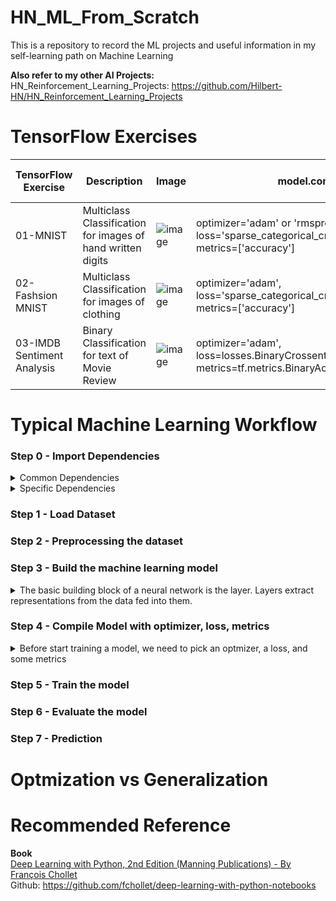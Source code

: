 # HN_ML_From_Scratch
This is a repository to record the ML projects and useful information in my self-learning path on Machine Learning

**Also refer to my other AI Projects:** \
HN_Reinforcement_Learning_Projects: https://github.com/Hilbert-HN/HN_Reinforcement_Learning_Projects

# TensorFlow Exercises
| TensorFlow Exercise | Description | Image | model.compile() | Last Activation Layer|
| ------------------- | ----------- | ----- | --------------- | -------------------- |
| 01-MNIST | Multiclass Classification for images of hand written digits  | ![image](https://user-images.githubusercontent.com/40123599/170816078-14dfc2e2-9f5d-455c-a310-0ba33d47b9dd.png) | optimizer='adam' or 'rmsprop', <br />loss='sparse_categorical_crossentropy',<br />metrics=['accuracy'] | softmax | 
| 02-Fashsion MNIST | Multiclass Classification for images of clothing |![image](https://user-images.githubusercontent.com/40123599/170819065-2cbcef21-973a-43dc-93cc-d7f04d4f0426.png)|optimizer='adam',<br />loss='sparse_categorical_crossentropy',<br />metrics=['accuracy'] | softmax |
| 03-IMDB Sentiment Analysis| Binary Classification for text of Movie Review |![image](https://user-images.githubusercontent.com/40123599/172426399-7f776100-8b02-49fc-aed0-9c3cd3039d96.png)| optimizer='adam',<br />loss=losses.BinaryCrossentropy(from_logits=True),<br />metrics=tf.metrics.BinaryAccuracy(threshold=0.0) | sigmoid |


# Typical Machine Learning Workflow
### Step 0 - Import Dependencies
<details>
  <summary>Common Dependencies</summary>
  
  **Tensorflow**
  ```
  import tensorflow as tf
  print(tf.__version__)
  ```
  
  **Keras**
  ```
  from tensorflow import keras
  from tensorflow.keras import layers
  
  #Optional
  from tensorflow.keras import losses
  ```
  
  **Numpy**
  ```
  import numpy as np
  ```
  
  **Matplotlib**
  ```
  import numpy as np
  from matplotlib import pyplot as plt
  
  #same as
  #import matplotlib.pyplot as plt
  ```
  
  **Handing Directory**
  ```
  import os
  import shutil
  
  #Refer to 03_IMDB_Sentiment_Analysis.ipynb
  ```
 
</details>

<details>
  <summary>Specific Dependencies</summary>
  
  **Handling pattern and text**
  ```
  import re
  # https://docs.python.org/3/library/re.html
  import string
  # https://docs.python.org/3/library/string.html
  
  #Refer to 03_IMDB_Sentiment_Analysis.ipynb
  ```
  
</details>

### Step 1 - Load Dataset
### Step 2 - Preprocessing the dataset
### Step 3 - Build the machine learning model
<details>
  <summary>The basic building block of a neural network is the layer. Layers extract representations from the data fed into them.</summary>
  
  **Example**
  ```
  model = keras.Sequential([
                            layers.Flatten(input_shape = (28,28)),
                            layers.Dense (128, activation = 'relu'),
                            layers.Dense(10)
  ])
  ```
</details>

### Step 4 - Compile Model with optimizer, loss, metrics
<details>
  <summary>Before start training a model, we need to pick an optmizer, a loss, and some metrics</summary>
  
  **Example**
  ```
  model.compile(optimizer='adam',
                loss=tf.keras.losses.SparseCategoricalCrossentropy(from_logits=True),
                metrics=['accuracy'])
  ```
  
  
  
  <details>
    <summary>Optimizer</summary>
    This is how the model is updated based on the data it sees and its loss function.    
  </details>
  
  <details>
    <summary>Loss</summary>
    This measures how accurate the model is during training. You want to minimize this function to "steer" the model in the right direction.
    https://www.tensorflow.org/api_docs/python/tf/keras/losses
  </details>
  
  <details>
    <summary>Metrics</summary>
    Used to monitor the training and testing steps. The following example uses accuracy, the fraction of the images that are correctly classified.
  </details>

</details>

### Step 5 - Train the model
### Step 6 - Evaluate the model
### Step 7 - Prediction


# Optmization vs Generalization


# Recommended Reference
**Book** \
[Deep Learning with Python, 2nd Edition (Manning Publications) - By François Chollet](https://www.manning.com/books/deep-learning-with-python-second-edition?a_aid=keras&a_bid=76564dff) \
Github: https://github.com/fchollet/deep-learning-with-python-notebooks
